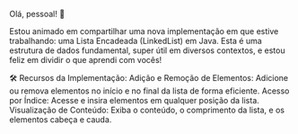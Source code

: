 Olá, pessoal! 🌟

Estou animado em compartilhar uma nova implementação em que estive trabalhando: uma Lista Encadeada (LinkedList) em Java. Esta é uma estrutura de dados fundamental, super útil em diversos contextos, e estou feliz em dividir o que aprendi com vocês!

🛠️ Recursos da Implementação:
Adição e Remoção de Elementos: Adicione ou remova elementos no início e no final da lista de forma eficiente.
Acesso por Índice: Acesse e insira elementos em qualquer posição da lista.
Visualização de Conteúdo: Exiba o conteúdo, o comprimento da lista, e os elementos cabeça e cauda.